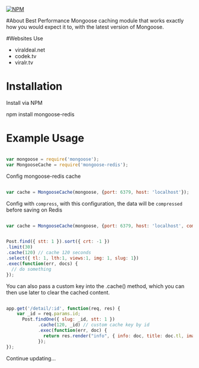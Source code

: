 

[![NPM](https://nodei.co/npm/mongoose-redis.png?downloads=true&downloadRank=true&stars=true)](https://www.npmjs.com/package/mongoose-redis)

#About
Best Performance Mongoose caching module that works exactly how you would expect it to, with the latest version of Mongoose.

#Websites Use
- viraldeal.net
- codek.tv
- viralr.tv

# Installation

Install via NPM

  npm install mongoose-redis

# Example Usage

```js

var mongoose = require('mongoose');
var MongooseCache = require('mongoose-redis');

```
Config mongoose-redis cache
```js

var cache = MongooseCache(mongoose, {port: 6379, host: 'localhost'});

```
Config with `compress`, with this configuration, the data will be `compressed` before saving on Redis
```js

var cache = MongooseCache(mongoose, {port: 6379, host: 'localhost', compress: true});

```

```js

Post.find({ stt: 1 }).sort({ crt: -1 })
.limit(30)
.cache(120) // cache 120 seconds
.select({ tl: 1, lth:1, views:1, img: 1, slug: 1})
.exec(function(err, docs) {
  // do something
});

```
You can also pass a custom key into the .cache() method, which you can then use later to clear the cached content.

```js

app.get('/detail/:id', function(req, res) {
    var _id = req.params.id;  
      Post.findOne({ slug: _id, stt: 1 })
            .cache(120, _id) // custom cache key by id
            .exec(function(err, doc) {
              return res.render("info", { info: doc, title: doc.tl, image: doc.img, description: doc.desc });
            });       
});

```

Continue updating...

